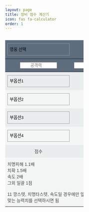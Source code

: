 ```yaml
---
layout: page
title: 장비 점수 계산기
icon: fas fa-calculator
order: 1
---
```



<script src="/assets/js/data/jquery-3.6.4.min.js"></script>
<script type="text/javascript">
    var str;
    var trans;
    // alert('제발돼라');

    $.ajax({
        url : "/assets/js/data/ko.json",
        type : "get",
        dataType : "json",

        success : function(data) {
            ko = JSON.stringify(data); // <> parse()
            trans = JSON.parse(ko); // <> parse()
            
        },
        error : function() { alert('error1'); } // data 불러오기 실패시 error 출력
    });

    $.ajax({
        url : "/assets/js/data/herodata.json",
        type : "get",
        dataType : "json",

        success : function(data) {

            var select = $('#heroList'); // select 요소 가져오기

        //  alert(str); 
            

        // 데이터의 각 항목을 반복하여 선택 옵션에 옵션 태그를 추가합니다.
        $.each(data, function(key, value) {
            if(trans[value.name]){
                value.name = trans[value.name];
            }

            var option = document.createElement('option'); // option 요소 생성
            option.setAttribute('value', key); // value 값 설정
            option.textContent = value.name;
            select.append(option); // option 요소 추가
        });

        str = JSON.stringify(data); // <> parse()
    },
    error : function() { alert('error2'); } // data 불러오기 실패시 error 출력
    });

    function showHeroData() {
        // JSON 문자열을 JavaScript 객체로 변환하기
        var obj = JSON.parse(str);

        // alert('이건 함수안');

        // select 태그의 option 값과 같은 키 값의 데이터 가져오기
        var heroList = document.getElementById("heroList");
        var selectedOptionValue = heroList.value;
        var matchingData = obj[selectedOptionValue];

        // 결과를 HTML 태그에 출력하기
        var heroTable = document.createElement("table");
        
        // name과 calculatedStatus에서 lv60SixStarFullyAwakened을 출력할 테이블 바디 생성하기
        var tableBody = heroTable.createTBody();
        var bodyRow = tableBody.insertRow();
        var headerCell1 = bodyRow.insertCell();
        var bodyCell1 = bodyRow.insertCell();

        var bodyRow = tableBody.insertRow();
        var headerCell2 = bodyRow.insertCell();
        var bodyCell2 = bodyRow.insertCell();
        
        var bodyRow = tableBody.insertRow();
        var headerCell3 = bodyRow.insertCell();
        var bodyCell3 = bodyRow.insertCell();

        var bodyRow = tableBody.insertRow();
        var headerCell4 = bodyRow.insertCell();
        var bodyCell4 = bodyRow.insertCell();

        var bodyRow = tableBody.insertRow();
        var headerCell5 = bodyRow.insertCell();
        var bodyCell5 = bodyRow.insertCell();

        var bodyRow = tableBody.insertRow();
        var headerCell6 = bodyRow.insertCell();
        var bodyCell6 = bodyRow.insertCell();

        var bodyRow = tableBody.insertRow();
        var headerCell7 = bodyRow.insertCell();
        var bodyCell7 = bodyRow.insertCell();

        var bodyRow = tableBody.insertRow();
        var headerCell8 = bodyRow.insertCell();
        var bodyCell8 = bodyRow.insertCell();

        var bodyRow = tableBody.insertRow();
        var headerCell9 = bodyRow.insertCell();
        var bodyCell9 = bodyRow.insertCell();

        var bodyRow = tableBody.insertRow();
        var headerCell10 = bodyRow.insertCell();
        var bodyCell10 = bodyRow.insertCell();

        var bodyRow = tableBody.insertRow();
        var headerCell11 = bodyRow.insertCell();
        var bodyCell11 = bodyRow.insertCell();

        headerCell1.innerHTML = "<b>이름</b>";
        headerCell2.innerHTML = "<b>CP</b>";
        headerCell3.innerHTML = "<b>공격력</b>";
        headerCell4.innerHTML = "<b>HP</b>";
        headerCell5.innerHTML = "<b>속도</b>";
        headerCell6.innerHTML = "<b>방어력</b>";
        headerCell7.innerHTML = "<b>크리율</b>";
        headerCell8.innerHTML = "<b>크리데미지</b>";
        headerCell9.innerHTML = "<b>협공</b>";
        headerCell10.innerHTML = "<b>효과적중</b>";
        headerCell11.innerHTML = "<b>효과저항</b>";


        bodyCell1.innerHTML = matchingData["name"];
        bodyCell2.innerHTML = matchingData["calculatedStatus"]["lv60SixStarFullyAwakened"]["cp"];
        bodyCell3.innerHTML = matchingData["calculatedStatus"]["lv60SixStarFullyAwakened"]["atk"];
        bodyCell4.innerHTML = matchingData["calculatedStatus"]["lv60SixStarFullyAwakened"]["hp"];
        bodyCell5.innerHTML = matchingData["calculatedStatus"]["lv60SixStarFullyAwakened"]["spd"];
        bodyCell6.innerHTML = matchingData["calculatedStatus"]["lv60SixStarFullyAwakened"]["def"];
        bodyCell7.innerHTML = matchingData["calculatedStatus"]["lv60SixStarFullyAwakened"]["chc"]*100+"%";
        bodyCell8.innerHTML = matchingData["calculatedStatus"]["lv60SixStarFullyAwakened"]["chd"]*100+"%";
        bodyCell9.innerHTML = matchingData["calculatedStatus"]["lv60SixStarFullyAwakened"]["dac"]*100+"%";
        bodyCell10.innerHTML = matchingData["calculatedStatus"]["lv60SixStarFullyAwakened"]["eff"]*100+"%";
        bodyCell11.innerHTML = matchingData["calculatedStatus"]["lv60SixStarFullyAwakened"]["efr"]*100+"%";

        //f.baseAttackInput.value = matchingData["calculatedStatus"]["lv60SixStarFullyAwakened"]["atk"];
        $('input[id=baseAttackInput]').attr('value',matchingData["calculatedStatus"]["lv60SixStarFullyAwakened"]["atk"]);
        $('input[id=baseLifeInput]').attr('value',matchingData["calculatedStatus"]["lv60SixStarFullyAwakened"]["hp"]);
        $('input[id=baseDefInput]').attr('value',matchingData["calculatedStatus"]["lv60SixStarFullyAwakened"]["def"]);

        // 결과를 HTML 태그에 출력하기
        var heroTableDiv = document.getElementById("heroDataDiv");
        heroTableDiv.innerHTML = "<br>";
        heroTableDiv.appendChild(heroTable);
    }
        

    function Chking() {
        var sInp1 = $('input[id=seting1Input]').val();
        var sInp2 = $('input[id=seting2Input]').val();
        var sInp3 = $('input[id=seting3Input]').val();
        var sInp4 = $('input[id=seting4Input]').val();

        var cSel1 = $('select[id=changeSet1Select] option:selected').attr('value');
        var cSel2 = $('select[id=changeSet2Select] option:selected').attr('value');
        var cSel3 = $('select[id=changeSet3Select] option:selected').attr('value');
        var cSel4 = $('select[id=changeSet4Select] option:selected').attr('value');

        //alert(cSel1 + " " + cSel2);

        if(sInp1 && sInp2 && sInp3 && sInp4) {
            $('input[id=totalInput]').attr('value', Math.round(parseFloat(OptionChk(cSel1,sInp1)) + parseFloat(OptionChk(cSel2,sInp2)) + parseFloat(OptionChk(cSel3,sInp3)) + parseFloat(OptionChk(cSel4,sInp4))));

            $('input[id=p1]').attr('value', Math.round(OptionChk(cSel1,sInp1)*10)/10 + '%');
            $('input[id=p2]').attr('value', Math.round(OptionChk(cSel2,sInp2)*10)/10 + '%');
            $('input[id=p3]').attr('value', Math.round(OptionChk(cSel3,sInp3)*10)/10 + '%');
            $('input[id=p4]').attr('value', Math.round(OptionChk(cSel4,sInp4)*10)/10 + '%');

            
        } else {
            return false;
        }
    }

    function OptionChk(val, data) {
        if((val == "crit_rate")) {
            data = data * 1.5;
            return data;
        } else if((val == "crit_damage")) {  
            data = data * 1.1;
            return data;
        } else if((val == "speed")) {
            data = data * 2;
            return data;
        } else if ((val == "att")) {
            var f = $('input[id=baseAttackInput]').attr('value');
            if(f > 500) {
            data = (data / f)*100;
            return data;
            } else {
            return 0;
            }
        } else if ((val == "life")) {
            var f = $('input[id=baseLifeInput]').attr('value');
            if(f > 3800) {
            data = (data / f)*100;
            return data;
            } else {
            return 0;
            }
        } else if ((val == "def")) {
            var f = f = $('input[id=baseDefInput]').attr('value');
            if(f > 450) {
            data = (data / f)*100;
            return data;
            } else {
            return 0;
            }
        } else
            return data;
    }
    
</script>
<body>
    <style type="text/css">
        .tg  {border-collapse:collapse;border-color:#9ABAD9;border-spacing:0;}
        .tg td{background-color:#F4F6F6;border-color:#9ABAD9;border-style:solid;border-width:0px;color:#444;
        font-family:Arial, sans-serif;font-size:14px;overflow:hidden;padding:10px 7px;word-break:normal; text-align: center;}
        .tg th{background-color:#5D6D7E;border-color:#9ABAD9;border-style:solid;border-width:0px;color:#fff;
        font-family:Arial, sans-serif;font-size:14px;font-weight:normal;overflow:hidden;padding:10px 7px;word-break:normal; text-align: center;}
        .tg .tg-phtq{background-color:#EAEDED;border-color:inherit;text-align:center;vertical-align:top}
        .tg .tg-0pky{border-color:inherit;text-align:center;vertical-align:top}
        select {
            width: 200px; 
            padding: .8em .5em; 
            border: 1px solid #999;
            font-family: inherit;  
            background: url('arrow.jpg') no-repeat 95% 50%; 
            border-radius: 0px; 
            -webkit-appearance: none; 
            -moz-appearance: none;
            appearance: none;
        }
        select::-ms-expand {
            display: none;
        }
    </style>
    <div style="width:50%;float:left;">
    <form name="frm">
    <table class="tg">
    <thead>
    <tr>
        <th colspan="4" style="text-align: left;">
        <select id="heroList" title="영웅을 선택하세요" class="form-control custom-select selectpicker" name="hero" data-size="12" data-show-subtext="true" onchange="showHeroData();">
            <option id="">영웅 선택</option>
        </select>
        </th>
    </tr>
    </thead>
    <tr>
        <th class="tg-0pky">
        <input type="number" title="영웅의 기초 공격력" class="form-control" style="width:120px; text-align: center;vertical-align: middle;" id="baseAttackInput" placeholder="공격력" min=0 value="" onmouseup="Chking();" onKeyPress="Chking();" onKeyUp="Chking();">
        </th>
        <th class="tg-0pky">
        <input type="number" title="영웅의 기초 생명력" class="form-control" style="width:120px; text-align: center;vertical-align: middle;" id="baseLifeInput" placeholder="생명력" min=0 value="" onmouseup="Chking();" onKeyPress="Chking();" onKeyUp="Chking();">
        </th>
        <th class="tg-0pky">
        <input type="number" title="영웅의 기초 방어력" class="form-control" style="width:120px; text-align: center;vertical-align: middle;" id="baseDefInput" placeholder="방어력" min=0 value="" onmouseup="Chking();" onKeyPress="Chking();" onKeyUp="Chking();">
        </th>
        <th class="tg-0pky">           
        </th>
    </tr>
    <tbody>
    <tr>
        <td class="tg-phtq">
        <select id="changeSet1Select" title="퍼센트 공격력, 생명력, 방어력, 적중, 저항, 치명피해 옵션은 변경하지 마세요" name="changeSet1Select" class="form-control custom-select selectpicker" data-size="12" data-show-subtext="true" onchange="Chking();">
            <option value="">부옵션1</option>
            <option data-divider="true"></option>
            <option value="att">공격력</option>
            <option value="life">생명력</option>
            <option value="def">방어력</option>
            <option value="speed">속도</option>
            <option value="crit_rate">치명확률</option>
            <option value="crit_damage">치명피해</option>
        </select>
        </td>
        <td class="tg-phtq" colspan="2">
        <input type="number" class="form-control text-center" id="seting1Input" min=0 value="0" onmouseup="Chking();" onKeyPress="Chking();" onKeyUp="Chking();">
        </td>
        <td class="tg-phtq">
        <input type="text" class="form-control text-center" id="p1" value="" readonly style="width:80px; text-align: center;vertical-align: middle;">
        </td>
    </tr>
    <tr>
        <td class="tg-0pky">
        <select id="changeSet2Select" title="퍼센트 공격력, 생명력, 방어력, 적중, 저항, 치명피해 옵션은 변경하지 마세요" name="changeSet2Select" class="form-control custom-select selectpicker" data-size="12" data-show-subtext="true" onchange="Chking();">
            <option value="">부옵션2</option>
            <option data-divider="true"></option>
            <option value="att">공격력</option>
            <option value="life">생명력</option>
            <option value="def">방어력</option>
            <option value="speed">속도</option>
            <option value="crit_rate">치명확률</option>
            <option value="crit_damage">치명피해</option>
        </select>
        </td>
        <td class="tg-0pky" colspan="2">
        <input type="number" class="form-control text-center" id="seting2Input" min=0 value="0" onmouseup="Chking();" onKeyPress="Chking();" onKeyUp="Chking();">
        </td>
        <td class="tg-phtq">
        <input type="text" class="form-control text-center" id="p2" value="" readonly style="width:80px; text-align: center;vertical-align: middle;">
        </td>
    </tr>
    <tr>
        <td class="tg-phtq">
        <select id="changeSet3Select" title="퍼센트 공격력, 생명력, 방어력, 적중, 저항, 치명피해 옵션은 변경하지 마세요" name="changeSet3Select" class="form-control custom-select selectpicker" data-size="12" data-show-subtext="true" onchange="Chking();">
            <option value="">부옵션3</option>
            <option data-divider="true"></option>
            <option value="att">공격력</option>
            <option value="life">생명력</option>
            <option value="def">방어력</option>
            <option value="speed">속도</option>
            <option value="crit_rate">치명확률</option>
            <option value="crit_damage">치명피해</option>
        </select>
        </td>
        <td class="tg-phtq" colspan="2">
        <input type="number" class="form-control text-center" id="seting3Input" min=0 value="0" onmouseup="Chking();" onKeyPress="Chking();" onKeyUp="Chking();">
        </td>
        <td class="tg-phtq">
        <input type="text" class="form-control text-center" id="p3" value="" readonly style="width:80px; text-align: center;vertical-align: middle;">
        </td>
    </tr>
    <tr>
        <td class="tg-0pky">
        <select id="changeSet4Select" title="퍼센트 공격력, 생명력, 방어력, 적중, 저항, 치명피해 옵션은 변경하지 마세요" name="changeSet4Select" class="form-control custom-select selectpicker" data-size="12" data-show-subtext="true" onchange="Chking();">
            <option value="">부옵션4</option>
            <option data-divider="true"></option>
            <option value="att">공격력</option>
            <option value="life">생명력</option>
            <option value="def">방어력</option>
            <option value="speed">속도</option>
            <option value="crit_rate">치명확률</option>
            <option value="crit_damage">치명피해</option>
        </select>
        </td>
        <td class="tg-0pky" colspan="2">
        <input type="number" class="form-control text-center" id="seting4Input" min=0 value="0" onmouseup="Chking();" onKeyPress="Chking();" onKeyUp="Chking();">
        </td>
        <td class="tg-phtq">
        <input type="text" class="form-control text-center" id="p4" value="" readonly style="width:80px; text-align: center;vertical-align: middle;">
        </td>
    </tr>
    <tr>
        <td class="tg-phtq text-center" style="width:100px; vertical-align: middle;">
        점수
        </td>
        <td class="tg-phtq" colspan="2" title="치명피해 1.1배, 치확 1.5배, 속도 2배 그외 일괄 1점">
        <input type="number" class="form-control text-center" id="totalInput" value="" readonly>
        </td>
        <td class="tg-phtq">
        </td>
    </tr>
    <tr>
        <td colspan="4" style="text-align: left;">
        치명피해 1.1배<br>
        치확 1.5배<br>
        속도 2배<br>
        그외 일괄 1점<br><br>11
        깡스텟, 치명타스텟, 속도일 경우에만 앞에 목록에서 <br> 
        맞는 능력치를 선택하시면 됨
        </td>
    </tr>
    </tbody>
    </table>
    </form>
    </div>
    <div id="heroDataDiv" style="width:30%;float:right;">            
    </div>
</body>